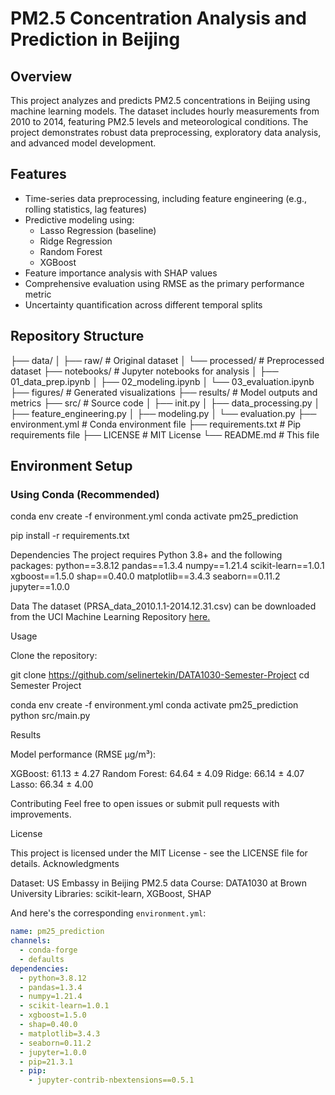 # PM2.5 Concentration Analysis and Prediction in Beijing

## Overview
This project analyzes and predicts PM2.5 concentrations in Beijing using machine learning models. The dataset includes hourly measurements from 2010 to 2014, featuring PM2.5 levels and meteorological conditions. The project demonstrates robust data preprocessing, exploratory data analysis, and advanced model development.

## Features
- Time-series data preprocessing, including feature engineering (e.g., rolling statistics, lag features)
- Predictive modeling using:
  - Lasso Regression (baseline)
  - Ridge Regression
  - Random Forest
  - XGBoost
- Feature importance analysis with SHAP values
- Comprehensive evaluation using RMSE as the primary performance metric
- Uncertainty quantification across different temporal splits

## Repository Structure

├── data/
│   ├── raw/               # Original dataset
│   └── processed/         # Preprocessed dataset
├── notebooks/            # Jupyter notebooks for analysis
│   ├── 01_data_prep.ipynb
│   ├── 02_modeling.ipynb
│   └── 03_evaluation.ipynb
├── figures/              # Generated visualizations
├── results/             # Model outputs and metrics
├── src/                 # Source code
│   ├── init.py
│   ├── data_processing.py
│   ├── feature_engineering.py
│   ├── modeling.py
│   └── evaluation.py
├── environment.yml      # Conda environment file
├── requirements.txt     # Pip requirements file
├── LICENSE             # MIT License
└── README.md           # This file

## Environment Setup

### Using Conda (Recommended)

conda env create -f environment.yml
conda activate pm25_prediction

pip install -r requirements.txt

Dependencies
The project requires Python 3.8+ and the following packages:
python==3.8.12
pandas==1.3.4
numpy==1.21.4
scikit-learn==1.0.1
xgboost==1.5.0
shap==0.40.0
matplotlib==3.4.3
seaborn==0.11.2
jupyter==1.0.0

Data
The dataset (PRSA_data_2010.1.1-2014.12.31.csv) can be downloaded from the UCI Machine Learning Repository [here.](https://archive.ics.uci.edu/dataset/381/beijing+pm2+5+data)

Usage

Clone the repository:

git clone https://github.com/selinertekin/DATA1030-Semester-Project
cd Semester Project

conda env create -f environment.yml
conda activate pm25_prediction
python src/main.py


Results

Model performance (RMSE μg/m³):

XGBoost: 61.13 ± 4.27
Random Forest: 64.64 ± 4.09
Ridge: 66.14 ± 4.07
Lasso: 66.34 ± 4.00



Contributing
Feel free to open issues or submit pull requests with improvements.

License

This project is licensed under the MIT License - see the LICENSE file for details.
Acknowledgments

Dataset: US Embassy in Beijing PM2.5 data
Course: DATA1030 at Brown University
Libraries: scikit-learn, XGBoost, SHAP

And here's the corresponding `environment.yml`:

```yaml
name: pm25_prediction
channels:
  - conda-forge
  - defaults
dependencies:
  - python=3.8.12
  - pandas=1.3.4
  - numpy=1.21.4
  - scikit-learn=1.0.1
  - xgboost=1.5.0
  - shap=0.40.0
  - matplotlib=3.4.3
  - seaborn=0.11.2
  - jupyter=1.0.0
  - pip=21.3.1
  - pip:
    - jupyter-contrib-nbextensions==0.5.1

